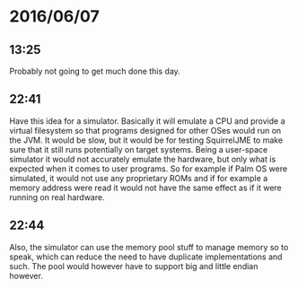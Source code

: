 # 2016/06/07

## 13:25

Probably not going to get much done this day.

## 22:41

Have this idea for a simulator. Basically it will emulate a CPU and provide
a virtual filesystem so that programs designed for other OSes would run on the
JVM. It would be slow, but it would be for testing SquirrelJME to make sure
that it still runs potentially on target systems. Being a user-space simulator
it would not accurately emulate the hardware, but only what is expected when it
comes to user programs. So for example if Palm OS were simulated, it would not
use any proprietary ROMs and if for example a memory address were read it
would not have the same effect as if it were running on real hardware.

## 22:44

Also, the simulator can use the memory pool stuff to manage memory so to speak,
which can reduce the need to have duplicate implementations and such. The
pool would however have to support big and little endian however.

